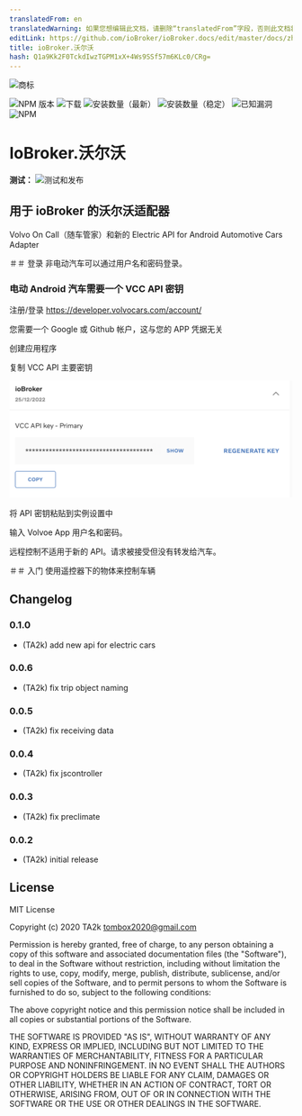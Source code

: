 ```yaml
---
translatedFrom: en
translatedWarning: 如果您想编辑此文档，请删除“translatedFrom”字段，否则此文档将再次自动翻译
editLink: https://github.com/ioBroker/ioBroker.docs/edit/master/docs/zh-cn/adapterref/iobroker.volvo/README.md
title: ioBroker.沃尔沃
hash: Q1a9Kk2F0TckdIwzTGPM1xX+4Ws9SSf57m6KLc0/CRg=
---
```

![商标](../../../en/adapterref/iobroker.volvo/admin/volvo.png)

![NPM 版本](http://img.shields.io/npm/v/iobroker.volvo.svg)
![下载](https://img.shields.io/npm/dm/iobroker.volvo.svg)
![安装数量（最新）](http://iobroker.live/badges/volvo-installed.svg)
![安装数量（稳定）](http://iobroker.live/badges/volvo-stable.svg)
![已知漏洞](https://snyk.io/test/github/TA2k/ioBroker.volvo/badge.svg)
![NPM](https://nodei.co/npm/iobroker.volvo.png?downloads=true)

# IoBroker.沃尔沃
**测试：** ![测试和发布](https://github.com/TA2k/ioBroker.volvo/workflows/Test%20and%20Release/badge.svg)

## 用于 ioBroker 的沃尔沃适配器
Volvo On Call（随车管家）和新的 Electric API for Android Automotive Cars Adapter

＃＃ 登录
非电动汽车可以通过用户名和密码登录。

### 电动 Android 汽车需要一个 VCC API 密钥
注册/登录 <https://developer.volvocars.com/account/>

您需要一个 Google 或 Github 帐户，这与您的 APP 凭据无关

创建应用程序

复制 VCC API 主要密钥

![VCC API密钥](../../../en/adapterref/iobroker.volvo/vccapikey.png)

将 API 密钥粘贴到实例设置中

输入 Volvoe App 用户名和密码。

远程控制不适用于新的 API。请求被接受但没有转发给汽车。

＃＃ 入门
使用遥控器下的物体来控制车辆

## Changelog

### 0.1.0

* (TA2k) add new api for electric cars
### 0.0.6

* (TA2k) fix trip object naming
  
### 0.0.5

* (TA2k) fix receiving data

### 0.0.4

* (TA2k) fix jscontroller
  
### 0.0.3

* (TA2k) fix preclimate

### 0.0.2

* (TA2k) initial release

## License

MIT License

Copyright (c) 2020 TA2k <tombox2020@gmail.com>

Permission is hereby granted, free of charge, to any person obtaining a copy
of this software and associated documentation files (the "Software"), to deal
in the Software without restriction, including without limitation the rights
to use, copy, modify, merge, publish, distribute, sublicense, and/or sell
copies of the Software, and to permit persons to whom the Software is
furnished to do so, subject to the following conditions:

The above copyright notice and this permission notice shall be included in all
copies or substantial portions of the Software.

THE SOFTWARE IS PROVIDED "AS IS", WITHOUT WARRANTY OF ANY KIND, EXPRESS OR
IMPLIED, INCLUDING BUT NOT LIMITED TO THE WARRANTIES OF MERCHANTABILITY,
FITNESS FOR A PARTICULAR PURPOSE AND NONINFRINGEMENT. IN NO EVENT SHALL THE
AUTHORS OR COPYRIGHT HOLDERS BE LIABLE FOR ANY CLAIM, DAMAGES OR OTHER
LIABILITY, WHETHER IN AN ACTION OF CONTRACT, TORT OR OTHERWISE, ARISING FROM,
OUT OF OR IN CONNECTION WITH THE SOFTWARE OR THE USE OR OTHER DEALINGS IN THE
SOFTWARE.